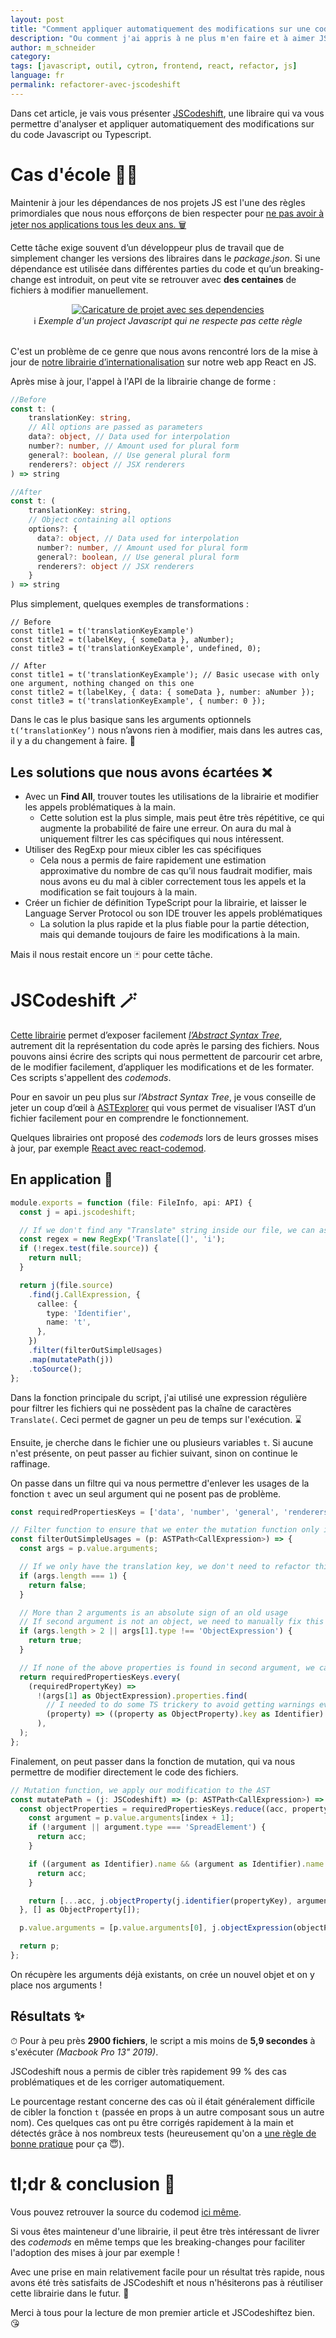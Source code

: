 ```yaml
---
layout: post
title: "Comment appliquer automatiquement des modifications sur une codebase JS 🤖"
description: "Ou comment j'ai appris à ne plus m'en faire et à aimer JSCodeshift"
author: m_schneider
category:
tags: [javascript, outil, cytron, frontend, react, refactor, js]
language: fr
permalink: refactorer-avec-jscodeshift
---
```


Dans cet article, je vais vous présenter [JSCodeshift](https://github.com/facebook/jscodeshift), une libraire qui va vous permettre d'analyser et appliquer automatiquement des modifications sur du code Javascript ou Typescript. 

# Cas d'école 👨‍🎓

Maintenir à jour les dépendances de nos projets JS est l'une des règles primordiales que nous nous efforçons de bien respecter pour [ne pas avoir à jeter nos applications tous les deux ans. 🗑](/2021/09/01/bonnes-pratiques-web)

Cette tâche exige souvent d’un développeur plus de travail que de simplement changer les versions des libraires dans le *package.json*.
Si une dépendance est utilisée dans différentes parties du code et qu’un breaking-change est introduit, on peut vite se retrouver avec **des centaines** de fichiers à modifier manuellement.

<center>
<a href="https://www.monkeyuser.com/2018/implementation/"><img src="/images/posts/refactorer-avec-jscodeshift/102-implementation.png" alt="Caricature de projet avec ses dependencies"/></a>
<br/>
ℹ️ <em>Exemple d'un project Javascript qui ne respecte pas cette règle</em>
</center> <br/>

C'est un problème de ce genre que nous avons rencontré lors de la mise à jour de [notre librairie d’internationalisation](https://github.com/BedrockStreaming/i18n-tools) sur notre web app React en JS.

Après mise à jour, l'appel à l'API de la librairie change de forme :
```typescript
//Before
const t: (
    translationKey: string,
    // All options are passed as parameters
    data?: object, // Data used for interpolation
    number?: number, // Amount used for plural form
    general?: boolean, // Use general plural form
    renderers?: object // JSX renderers
) => string

//After
const t: (
    translationKey: string,
    // Object containing all options
    options?: {
      data?: object, // Data used for interpolation
      number?: number, // Amount used for plural form
      general?: boolean, // Use general plural form
      renderers?: object // JSX renderers
    }
) => string
```

Plus simplement, quelques exemples de transformations :
```tsx
// Before
const title1 = t('translationKeyExample')
const title2 = t(labelKey, { someData }, aNumber);
const title3 = t('translationKeyExample', undefined, 0);

// After
const title1 = t('translationKeyExample'); // Basic usecase with only one argument, nothing changed on this one
const title2 = t(labelKey, { data: { someData }, number: aNumber });
const title3 = t('translationKeyExample', { number: 0 });
```

Dans le cas le plus basique sans les arguments optionnels `t(‘translationKey’)` nous n’avons rien à modifier, mais dans les autres cas, il y a du changement à faire. 🧹

## Les solutions que nous avons écartées ❌

- Avec un **Find All**, trouver toutes les utilisations de la librairie et modifier les appels problématiques à la main.
  - Cette solution est la plus simple, mais peut être très répétitive, ce qui augmente la probabilité de faire une erreur. On aura du mal à uniquement filtrer les cas spécifiques qui nous intéressent.
- Utiliser des RegExp pour mieux cibler les cas spécifiques
  - Cela nous a permis de faire rapidement une estimation approximative du nombre de cas qu’il nous faudrait modifier, mais nous avons eu du mal à cibler correctement tous les appels et la modification se fait toujours à la main.
- Créer un fichier de définition TypeScript pour la librairie, et laisser le Language Server Protocol ou son IDE trouver les appels problématiques
  - La solution la plus rapide et la plus fiable pour la partie détection, mais qui demande toujours de faire les modifications à la main.

Mais il nous restait encore un 🃏 pour cette tâche. 

# JSCodeshift 🪄

[Cette librairie](https://github.com/facebook/jscodeshift) permet d’exposer facilement [*l’Abstract Syntax Tree*](https://fr.wikipedia.org/wiki/Arbre_de_la_syntaxe_abstraite), autrement dit la représentation du code après le parsing des fichiers.
Nous pouvons ainsi écrire des scripts qui nous permettent de parcourir cet arbre, de le modifier facilement, d’appliquer les modifications et de les formater.
Ces scripts s'appellent des _codemods_.

Pour en savoir un peu plus sur *l’Abstract Syntax Tree*, je vous conseille de jeter un coup d’œil à [ASTExplorer](https://astexplorer.net/) qui vous permet de visualiser l’AST d’un fichier facilement pour en comprendre le fonctionnement.

Quelques librairies ont proposé des _codemods_ lors de leurs grosses mises à jour, par exemple [React avec react-codemod](https://github.com/reactjs/react-codemod).

## En application 💪

```typescript
module.exports = function (file: FileInfo, api: API) {
  const j = api.jscodeshift;

  // If we don't find any "Translate" string inside our file, we can assume that it's safe to skip it
  const regex = new RegExp('Translate[(]', 'i');
  if (!regex.test(file.source)) {
    return null;
  }

  return j(file.source)
    .find(j.CallExpression, {
      callee: {
        type: 'Identifier',
        name: 't',
      },
    })
    .filter(filterOutSimpleUsages)
    .map(mutatePath(j))
    .toSource();
};
```

Dans la fonction principale du script, j'ai utilisé une expression régulière pour filtrer les fichiers qui ne possèdent pas la chaîne de caractères `Translate(`.
Ceci permet de gagner un peu de temps sur l'exécution. ⌛️

Ensuite, je cherche dans le fichier une ou plusieurs variables `t`. Si aucune n'est présente, on peut passer au fichier suivant, sinon on continue le raffinage.

On passe dans un filtre qui va nous permettre d'enlever les usages de la fonction `t` avec un seul argument qui ne posent pas de problème.

```typescript
const requiredPropertiesKeys = ['data', 'number', 'general', 'renderers'] as const;

// Filter function to ensure that we enter the mutation function only if needed
const filterOutSimpleUsages = (p: ASTPath<CallExpression>) => {
  const args = p.value.arguments;

  // If we only have the translation key, we don't need to refactor this usage
  if (args.length === 1) {
    return false;
  }

  // More than 2 arguments is an absolute sign of an old usage
  // If second argument is not an object, we need to manually fix this case
  if (args.length > 2 || args[1].type !== 'ObjectExpression') {
    return true;
  }

  // If none of the above properties is found in second argument, we can say that this is an old usage
  return requiredPropertiesKeys.every(
    (requiredPropertyKey) =>
      !(args[1] as ObjectExpression).properties.find(
        // I needed to do some TS trickery to avoid getting warnings everywhere, sorry for that
        (property) => ((property as ObjectProperty).key as Identifier).name === requiredPropertyKey,
      ),
  );
};
```

Finalement, on peut passer dans la fonction de mutation, qui va nous permettre de modifier directement le code des fichiers.

```typescript
// Mutation function, we apply our modification to the AST
const mutatePath = (j: JSCodeshift) => (p: ASTPath<CallExpression>) => {
  const objectProperties = requiredPropertiesKeys.reduce((acc, propertyKey, index) => {
    const argument = p.value.arguments[index + 1];
    if (!argument || argument.type === 'SpreadElement') {
      return acc;
    }

    if ((argument as Identifier).name && (argument as Identifier).name === 'undefined') {
      return acc;
    }

    return [...acc, j.objectProperty(j.identifier(propertyKey), argument)];
  }, [] as ObjectProperty[]);

  p.value.arguments = [p.value.arguments[0], j.objectExpression(objectProperties)];

  return p;
};
```

On récupère les arguments déjà existants, on crée un nouvel objet et on y place nos arguments !

## Résultats ✨

⏱ Pour à peu près **2900 fichiers**, le script a mis moins de **5,9 secondes** à s'exécuter _(Macbook Pro 13" 2019)_.

JSCodeshift nous a permis de cibler très rapidement 99 % des cas problématiques et de les corriger automatiquement.

Le pourcentage restant concerne des cas où il était généralement difficile de cibler la fonction `t` (passée en props à un autre composant sous un autre nom). Ces quelques cas ont pu être corrigés rapidement à la main et détectés grâce à nos nombreux tests (heureusement qu'on a [une règle de bonne pratique](/2021/09/01/bonnes-pratiques-web#tester-tester-tester) pour ça 😇).

# tl;dr & conclusion 🏃

Vous pouvez retrouver la source du codemod [ici même](https://gist.github.com/martinschneider01/40e0f340cf2ed549a875e8de00475b97).

Si vous êtes mainteneur d'une librairie, il peut être très intéressant de livrer des _codemods_ en même temps que les breaking-changes pour faciliter l'adoption des mises à jour par exemple !

Avec une prise en main relativement facile pour un résultat très rapide, nous avons été très satisfaits de JSCodeshift et nous n'hésiterons pas à réutiliser cette librairie dans le futur. 👊

Merci à tous pour la lecture de mon premier article et JSCodeshiftez bien. 😘
